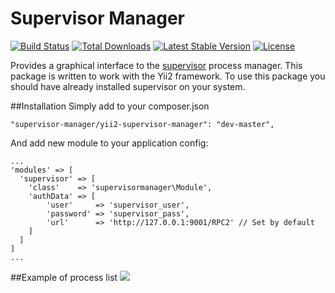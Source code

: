 # Supervisor Manager

[![Build Status](https://travis-ci.org/HEXA-UA/supervisor-manager.svg?branch=master)](https://travis-ci.org/HEXA-UA/supervisor-manager)
[![Total Downloads](https://img.shields.io/packagist/dt/supervisor-manager/yii2-supervisor-manager.svg)](https://packagist.org/packages/supervisor-manager/yii2-supervisor-manager)
[![Latest Stable Version](https://img.shields.io/packagist/v/supervisor-manager/yii2-supervisor-manager.svg)](https://packagist.org/packages/supervisor-manager/yii2-supervisor-manager)
[![License](https://img.shields.io/packagist/l/supervisor-manager/yii2-supervisor-manager.svg)](https://packagist.org/packages/supervisor-manager/yii2-supervisor-manager)

Provides a graphical interface to the [supervisor](http://supervisord.org/) process manager. This package is written to work with the Yii2 framework.
To use this package you should have already installed supervisor on your system.

##Installation
Simply add to your composer.json
```
"supervisor-manager/yii2-supervisor-manager": "dev-master",
```
And add new module to your application config:
```
...
'modules' => [
  'supervisor' => [
    'class'    => 'supervisormanager\Module',
    'authData' => [
        'user'     => 'supervisor_user',
        'password' => 'supervisor_pass',
        'url'      => 'http://127.0.0.1:9001/RPC2' // Set by default
    ]
  ]
]
...
```
##Example of process list
![](http://image.prntscr.com/image/f06ca8a673de44118c1305e2f1deb849.png)
